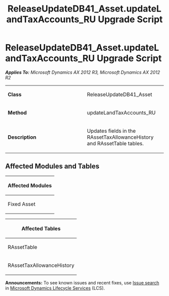 ﻿---
title: ReleaseUpdateDB41_Asset.updateLandTaxAccounts_RU Upgrade Script
TOCTitle: ReleaseUpdateDB41_Asset.updateLandTaxAccounts_RU Upgrade Script
ms:assetid: 0b6a2212-803b-89ea-76a9-6bbbaf4ad9e9
ms:mtpsurl: https://msdn.microsoft.com/en-us/library/JJ735646(v=AX.60)
ms:contentKeyID: 49706557
ms.date: 05/18/2015
mtps_version: v=AX.60
---

# ReleaseUpdateDB41\_Asset.updateLandTaxAccounts\_RU Upgrade Script 


_**Applies To:** Microsoft Dynamics AX 2012 R3, Microsoft Dynamics AX 2012 R2_

<table>
<colgroup>
<col style="width: 50%" />
<col style="width: 50%" />
</colgroup>
<tbody>
<tr class="odd">
<td><p><strong>Class</strong></p></td>
<td><p>ReleaseUpdateDB41_Asset</p></td>
</tr>
<tr class="even">
<td><p><strong>Method</strong></p></td>
<td><p>updateLandTaxAccounts_RU</p></td>
</tr>
<tr class="odd">
<td><p><strong>Description</strong></p></td>
<td><p>Updates fields in the RAssetTaxAllowanceHistory and RAssetTable tables.</p></td>
</tr>
</tbody>
</table>


## Affected Modules and Tables

<table>
<colgroup>
<col style="width: 100%" />
</colgroup>
<thead>
<tr class="header">
<th><p>Affected Modules</p></th>
</tr>
</thead>
<tbody>
<tr class="odd">
<td><p>Fixed Asset</p></td>
</tr>
</tbody>
</table>


<table>
<colgroup>
<col style="width: 100%" />
</colgroup>
<thead>
<tr class="header">
<th><p>Affected Tables</p></th>
</tr>
</thead>
<tbody>
<tr class="odd">
<td><p>RAssetTable</p></td>
</tr>
<tr class="even">
<td><p>RAssetTaxAllowanceHistory</p></td>
</tr>
</tbody>
</table>

  
**Announcements:** To see known issues and recent fixes, use [Issue search](http://go.microsoft.com/fwlink/?linkid=389258) in [Microsoft Dynamics Lifecycle Services](http://go.microsoft.com/fwlink/?linkid=306505) (LCS).

